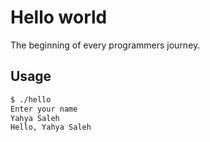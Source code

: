 # Hello world

The beginning of every programmers journey.

## Usage

```bash
$ ./hello
Enter your name
Yahya Saleh
Hello, Yahya Saleh
```
